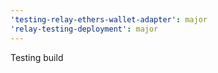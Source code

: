 ```yaml
---
'testing-relay-ethers-wallet-adapter': major
'relay-testing-deployment': major
---
```


Testing build
